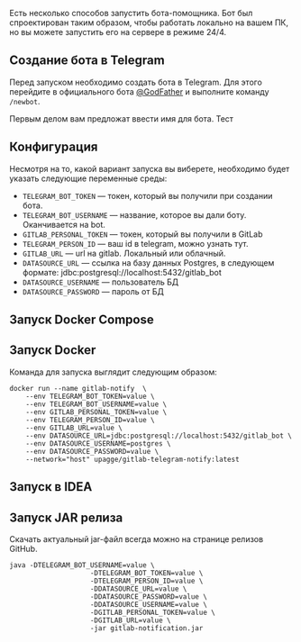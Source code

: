 Есть несколько способов запустить бота-помощника. Бот был спроектирован таким образом, чтобы работать локально на вашем ПК, но вы можете запустить его на сервере в режиме 24/4.

## Создание бота в Telegram
Перед запуском необходимо создать бота в Telegram. Для этого перейдите в официального бота [@GodFather](https://t.me/BotFather) и выполните команду `/newbot`.

Первым делом вам предложат ввести имя для бота. Тест

## Конфигурация
Несмотря на то, какой вариант запуска вы виберете, необходимо будет указать следующие переменные среды:

* `TELEGRAM_BOT_TOKEN` — токен, который вы получили при создании бота.
* `TELEGRAM_BOT_USERNAME` — название, которое вы дали боту. Оканчивается на bot.
* `GITLAB_PERSONAL_TOKEN` — токен, который вы получили в GitLab
* `TELEGRAM_PERSON_ID` — ваш id в telegram, можно узнать тут.
* `GITLAB_URL` — url на gitlab. Локальный или облачный.
* `DATASOURCE_URL` — ссылка на базу данных Postgres, в следующем формате: jdbc:postgresql://localhost:5432/gitlab_bot
* `DATASOURCE_USERNAME` — пользователь БД
* `DATASOURCE_PASSWORD` — пароль от БД

## Запуск Docker Compose

## Запуск Docker
Команда для запуска выглядит следующим образом:

``` docker 
docker run --name gitlab-notify  \
    --env TELEGRAM_BOT_TOKEN=value \
    --env TELEGRAM_BOT_USERNAME=value \
    --env GITLAB_PERSONAL_TOKEN=value \
    --env TELEGRAM_PERSON_ID=value \
    --env GITLAB_URL=value \
    --env DATASOURCE_URL=jdbc:postgresql://localhost:5432/gitlab_bot \
    --env DATASOURCE_USERNAME=postgres \
    --env DATASOURCE_PASSWORD=value \
    --network="host" upagge/gitlab-telegram-notify:latest
```

## Запуск в IDEA

## Запуск JAR релиза

Скачать актуальный jar-файл всегда можно на странице релизов GitHub.

``` shell
java -DTELEGRAM_BOT_USERNAME=value \
                    -DTELEGRAM_BOT_TOKEN=value \
                    -DTELEGRAM_PERSON_ID=value \
                    -DDATASOURCE_URL=value \
                    -DDATASOURCE_PASSWORD=value \
                    -DDATASOURCE_USERNAME=value \
                    -DGITLAB_PERSONAL_TOKEN=value \
                    -DGITLAB_URL=value \
                    -jar gitlab-notification.jar    
```